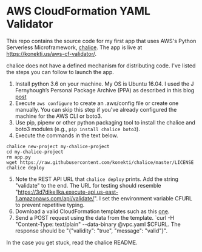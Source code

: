 # AWS CloudFormation YAML Validator

This repo contains the source code for my first app that uses AWS's Python Serverless Microframework, [chalice](https://github.com/aws/chalice). The app is live at https://konekti.us/aws-cf-validator/.

chalice does not have a defined mechanism for distributing code. I've listed the steps you can follow to launch the app.

1. Install python 3.6 on your machine. My OS is Ubuntu 16.04. I used the J Fernyhough’s Personal Package Archive (PPA) as described in this blog [post](https://www.rosehosting.com/blog/how-to-install-python-3-6-on-ubuntu-16-04/)
2. Execute `aws configure` to create an .aws/config file or create one manually. You can skip this step if you've already configured the machine for the AWS CLI or boto3.
3. Use pip, pipenv or other python packaging tool to install the chalice and boto3 modules (e.g., `pip install chalice boto3`).
4. Execute the commands in the text below.
```
chalice new-project my-chalice-project
cd my-chalice-project
rm app.py
wget https://raw.githubusercontent.com/konekti/chalice/master/LICENSE
chalice deploy
```
5. Note the REST API URL that `chalice deploy` prints. Add the string "validate" to the end. The URL for testing should resemble "https://3d7dikellka.execute-api.us-east-1.amazonaws.com/api/validate/". I set the environment variable CFURL to prevent repetitive typing.
6. Download a valid CloudFormation templates such as this [one](https://konekti.us/assets/posts/2018/vpc.yaml).
7. Send a POST request using the data from the template. `curl -H "Content-Type: text/plain" --data-binary @vpc.yaml $CFURL. The response should be "{"validity": "true", "message": "valid"}".

In the case you get stuck, read the chalice README.
